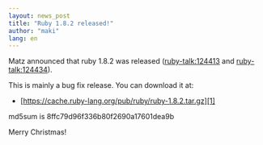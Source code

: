 ```yaml
---
layout: news_post
title: "Ruby 1.8.2 released!"
author: "maki"
lang: en
---
```


Matz announced that ruby 1.8.2 was released
([ruby-talk:124413](ruby-talk:124413) and
[ruby-talk:124434](ruby-talk:124434)).

This is mainly a bug fix release. You can download it at:

* [https://cache.ruby-lang.org/pub/ruby/ruby-1.8.2.tar.gz][1]

md5sum is 8ffc79d96f336b80f2690a17601dea9b

Merry Christmas!



[1]: https://cache.ruby-lang.org/pub/ruby/ruby-1.8.2.tar.gz
